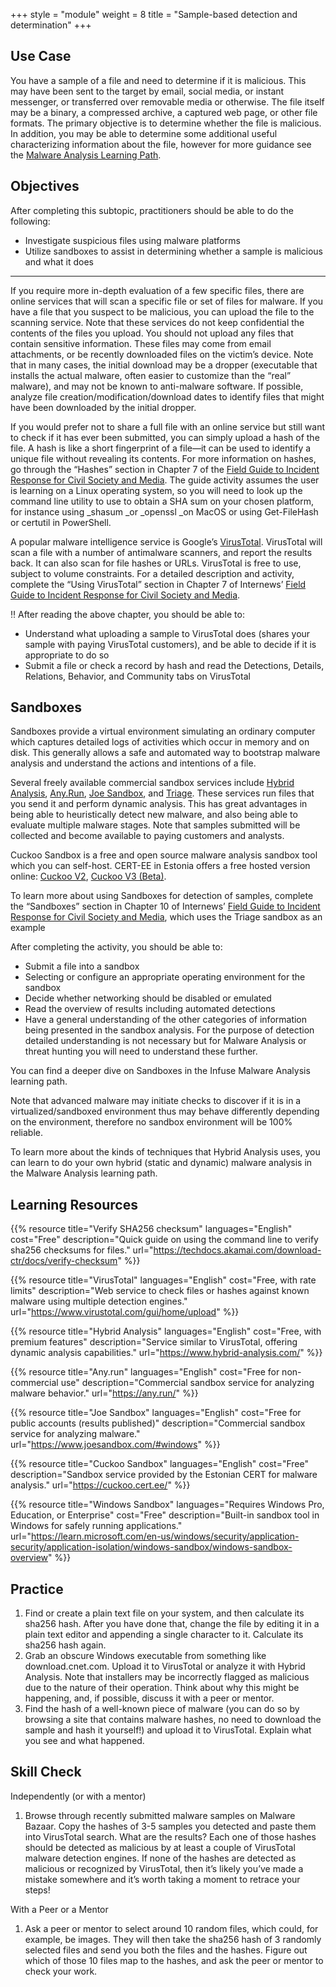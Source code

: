 +++
style = "module"
weight = 8
title = "Sample-based detection and determination"
+++

## Use Case

You have a sample of a file and need to determine if it is malicious. This may have been sent to the target by email, social media, or instant messenger, or transferred over removable media or otherwise. The file itself may be a binary, a compressed archive, a captured web page, or other file formats. The primary objective is to determine whether the file is malicious. In addition, you may be able to determine some additional useful characterizing information about the file, however for more guidance see the [Malware Analysis Learning Path](https://docs.google.com/document/d/1tgvDPn7FXoaZVrdULKYu8HeOrfDaoelKJLzojDDA6mg/edit).

## Objectives

After completing this subtopic, practitioners should be able to do the following:

- Investigate suspicious files using malware platforms
- Utilize sandboxes to assist in determining whether a sample is malicious and what it does

---

If you require more in-depth evaluation of a few specific files, there are online services that will scan a specific file or set of files for malware. If you have a file that you suspect to be malicious, you can upload the file to the scanning service. Note that these services do not keep confidential the contents of the files you upload. You should not upload any files that contain sensitive information. These files may come from email attachments, or be recently downloaded files on the victim’s device. Note that in many cases, the initial download may be a dropper (executable that installs the actual malware, often easier to customize than the “real” malware), and may not be known to anti-malware software. If possible, analyze file creation/modification/download dates to identify files that might have been downloaded by the initial dropper.

If you would prefer not to share a full file with an online service but still want to check if it has ever been submitted, you can simply upload a hash of the file. A hash is like a short fingerprint of a file—it can be used to identify a unique file without revealing its contents. For more information on hashes, go through the “Hashes” section in Chapter 7 of the [Field Guide to Incident Response for Civil Society and Media](https://internews.org/resource/field-guide-to-incident-response-for-civil-society-and-media/). The guide activity assumes the user is learning on a Linux operating system, so you will need to look up the command line utility to use to obtain a SHA sum on your chosen platform, for instance using \_shasum \_or \_openssl \_on MacOS or using Get-FileHash or certutil in PowerShell.

A popular malware intelligence service is Google’s [VirusTotal](https://www.virustotal.com/). VirusTotal will scan a file with a number of antimalware scanners, and report the results back. It can also scan for file hashes or URLs. VirusTotal is free to use, subject to volume constraints. For a detailed description and activity, complete the “Using VirusTotal” section in Chapter 7 of Internews’ [Field Guide to Incident Response for Civil Society and Media](https://internews.org/resource/field-guide-to-incident-response-for-civil-society-and-media/).

‼️ After reading the above chapter, you should be able to:

- Understand what uploading a sample to VirusTotal does (shares your sample with paying VirusTotal customers), and be able to decide if it is appropriate to do so
- Submit a file or check a record by hash and read the Detections, Details, Relations, Behavior, and Community tabs on VirusTotal

## Sandboxes

Sandboxes provide a virtual environment simulating an ordinary computer which captures detailed logs of activities which occur in memory and on disk. This generally allows a safe and automated way to bootstrap malware analysis and understand the actions and intentions of a file.

Several freely available commercial sandbox services include [Hybrid Analysis](https://www.hybrid-analysis.com/), [Any.Run](https://any.run/), [Joe Sandbox](https://www.joesandbox.com/), and [Triage](https://tria.ge/). These services run files that you send it and perform dynamic analysis. This has great advantages in being able to heuristically detect new malware, and also being able to evaluate multiple malware stages. Note that samples submitted will be collected and become available to paying customers and analysts.

Cuckoo Sandbox is a free and open source malware analysis sandbox tool which you can self-host. CERT-EE in Estonia offers a free hosted version online: [Cuckoo V2](https://cuckoo.cert.ee/), [Cuckoo V3 (Beta)](https://cuckoo-hatch.cert.ee/).

To learn more about using Sandboxes for detection of samples, complete the “Sandboxes” section in Chapter 10 of Internews’ [Field Guide to Incident Response for Civil Society and Media](https://internews.org/resource/field-guide-to-incident-response-for-civil-society-and-media/), which uses the Triage sandbox as an example

After completing the activity, you should be able to:

- Submit a file into a sandbox
- Selecting or configure an appropriate operating environment for the sandbox
- Decide whether networking should be disabled or emulated
- Read the overview of results including automated detections
- Have a general understanding of the other categories of information being presented in the sandbox analysis. For the purpose of detection detailed understanding is not necessary but for Malware Analysis or threat hunting you will need to understand these further.

You can find a deeper dive on Sandboxes in the Infuse Malware Analysis learning path.

Note that advanced malware may initiate checks to discover if it is in a virtualized/sandboxed environment thus may behave differently depending on the environment, therefore no sandbox environment will be 100% reliable.

To learn more about the kinds of techniques that Hybrid Analysis uses, you can learn to do your own hybrid (static and dynamic) malware analysis in the Malware Analysis learning path.

## Learning Resources

{{% resource title="Verify SHA256 checksum" languages="English" cost="Free" description="Quick guide on using the command line to verify sha256 checksums for files." url="https://techdocs.akamai.com/download-ctr/docs/verify-checksum" %}}

{{% resource title="VirusTotal" languages="English" cost="Free, with rate limits" description="Web service to check files or hashes against known malware using multiple detection engines." url="https://www.virustotal.com/gui/home/upload" %}}

{{% resource title="Hybrid Analysis" languages="English" cost="Free, with premium features" description="Service similar to VirusTotal, offering dynamic analysis capabilities." url="https://www.hybrid-analysis.com/" %}}

{{% resource title="Any.run" languages="English" cost="Free for non-commercial use" description="Commercial sandbox service for analyzing malware behavior." url="https://any.run/" %}}

{{% resource title="Joe Sandbox" languages="English" cost="Free for public accounts (results published)" description="Commercial sandbox service for analyzing malware." url="https://www.joesandbox.com/#windows" %}}

{{% resource title="Cuckoo Sandbox" languages="English" cost="Free" description="Sandbox service provided by the Estonian CERT for malware analysis." url="https://cuckoo.cert.ee/" %}}

{{% resource title="Windows Sandbox" languages="Requires Windows Pro, Education, or Enterprise" cost="Free" description="Built-in sandbox tool in Windows for safely running applications." url="https://learn.microsoft.com/en-us/windows/security/application-security/application-isolation/windows-sandbox/windows-sandbox-overview" %}}

## Practice

1. Find or create a plain text file on your system, and then calculate its sha256 hash. After you have done that, change the file by editing it in a plain text editor and appending a single character to it. Calculate its sha256 hash again.
2. Grab an obscure Windows executable from something like download.cnet.com. Upload it to VirusTotal or analyze it with Hybrid Analysis. Note that installers may be incorrectly flagged as malicious due to the nature of their operation. Think about why this might be happening, and, if possible, discuss it with a peer or mentor.
3. Find the hash of a well-known piece of malware (you can do so by browsing a site that contains malware hashes, no need to download the sample and hash it yourself!) and upload it to VirusTotal. Explain what you see and what happened.

## Skill Check

Independently (or with a mentor)

1. Browse through recently submitted malware samples on Malware Bazaar. Copy the hashes of 3-5 samples you detected and paste them into VirusTotal search. What are the results? Each one of those hashes should be detected as malicious by at least a couple of VirusTotal malware detection engines. If none of the hashes are detected as malicious or recognized by VirusTotal, then it’s likely you’ve made a mistake somewhere and it’s worth taking a moment to retrace your steps!

With a Peer or a Mentor

1. Ask a peer or mentor to select around 10 random files, which could, for example, be images. They will then take the sha256 hash of 3 randomly selected files and send you both the files and the hashes. Figure out which of those 10 files map to the hashes, and ask the peer or mentor to check your work.
